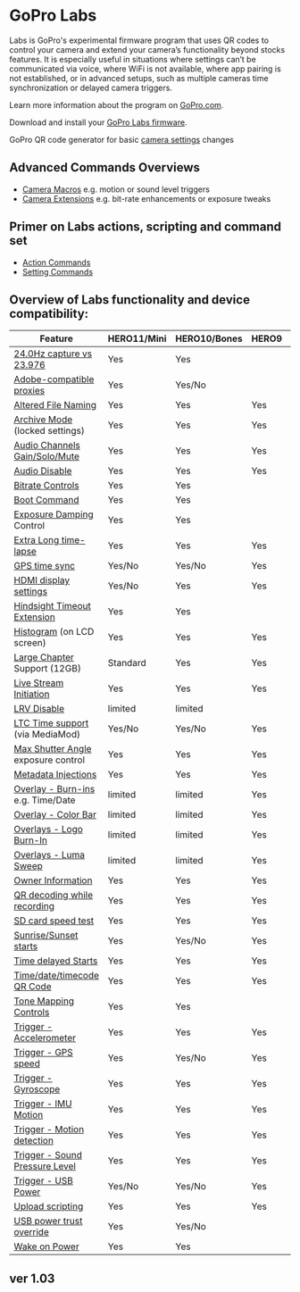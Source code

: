 # GoPro Labs

Labs is GoPro's experimental firmware program that uses QR codes to control your camera and extend your camera’s functionality beyond stocks features. It is especially useful in situations where settings can’t be communicated via voice, where WiFi is not available, where app pairing is not established, or in advanced setups, such as multiple cameras time synchronization or delayed camera triggers.

Learn more information about the program on [GoPro.com](http://www.gopro.com/labs).

Download and install your [GoPro Labs firmware](https://community.gopro.com/s/article/GoPro-Labs).

GoPro QR code generator for basic [camera settings](https://gopro.github.io/labs/control/custom) changes

## Advanced Commands Overviews

- [Camera Macros](https://gopro.github.io/labs/control) e.g. motion or sound level triggers
- [Camera Extensions](https://gopro.github.io/labs/control/extensions) e.g. bit-rate enhancements or exposure tweaks

## Primer on Labs actions, scripting and command set

- [Action Commands](https://gopro.github.io/labs/control/actions)
- [Setting Commands](https://gopro.github.io/labs/control/settings)

## Overview of Labs functionality and device compatibility: 

| Feature                                               | HERO11/Mini  | HERO10/Bones  | HERO9 | HERO8 | HERO7 | MAX |
|-------------------------------------------------------|---------|---------|-------|-------|-------|-----|
| [24.0Hz capture vs 23.976](https://gopro.github.io/labs/control/extensions)        | Yes     | Yes     |       |       |       |     |
| [Adobe-compatible proxies](https://gopro.github.io/labs/control/proxies)           | Yes     | Yes/No  |       |       |       |     |
| [Altered File Naming](https://gopro.github.io/labs/control/basename)               | Yes     | Yes     | Yes   | Yes   | Yes   | Yes |
| [Archive Mode](https://gopro.github.io/labs/control/archive) (locked settings)     | Yes     | Yes     | Yes   | Yes   | Yes   | Yes |
| [Audio Channels Gain/Solo/Mute](https://gopro.github.io/labs/control/extensions)   | Yes     | Yes     | Yes   |       |       |     |
| [Audio Disable](https://gopro.github.io/labs/control/extensions)                   | Yes     | Yes     | Yes   |       |       |     |
| [Bitrate Controls](https://gopro.github.io/labs/control/extensions)                | Yes     | Yes     |       |       |       |     |
| [Boot Command](https://gopro.github.io/labs/control/extensions)                    | Yes     | Yes     |       | Yes   |       |     |
| [Exposure Damping](https://gopro.github.io/labs/control/extensions) Control        | Yes     | Yes     |       |       |       |     |
| [Extra Long time-lapse](https://gopro.github.io/labs/control/longtimelapse)        | Yes     | Yes     | Yes   | Yes   | Yes   | Yes |
| [GPS time sync](https://gopro.github.io/labs/control/gpssync)                      | Yes/No  | Yes/No  | Yes   |       |       |     |
| [HDMI display settings](https://gopro.github.io/labs/control/extensions)           | Yes/No  | Yes     | Yes   |       |       |     |
| [Hindsight Timeout Extension](https://gopro.github.io/labs/control/extensions)     | Yes     | Yes     |       |       |       |     |
| [Histogram](https://gopro.github.io/labs/control/extensions) (on LCD screen)       | Yes     | Yes     | Yes   | Yes   |       |     |
| [Large Chapter](https://gopro.github.io/labs/control/chapters) Support (12GB)     | Standard| Yes     | Yes   | Yes   |       | Yes |
| [Live Stream Initiation](https://gopro.github.io/labs/control/rtmp)                | Yes     | Yes     | Yes   | Yes   |       |     |
| [LRV Disable](https://gopro.github.io/labs/control/extensions)                     | limited | limited |       |       |       |     |
| [LTC Time support](https://gopro.github.io/labs/control/ltc) (via MediaMod)        | Yes/No  | Yes/No  | Yes   |       |       |     |
| [Max Shutter Angle](https://gopro.github.io/labs/control/maxshut) exposure control | Yes     | Yes     | Yes   | Yes   | Yes   | Yes |
| [Metadata Injections](https://gopro.github.io/labs/control/extensions)             | Yes     | Yes     | Yes   | Yes   | Yes   | Yes |
| [Overlay - Burn-ins](https://gopro.github.io/labs/control/overlays) e.g. Time/Date | limited | limited | Yes   | Yes   |       |     |
| [Overlay - Color Bar](https://gopro.github.io/labs/control/extensions)             | limited | limited | Yes   | Yes   |       |     |
| [Overlays - Logo Burn-In](https://gopro.github.io/labs/control/logo)               | limited | limited | Yes   |       |       |     |
| [Overlays - Luma Sweep](https://gopro.github.io/labs/control/extensions)           | limited | limited | Yes   | Yes   |       |     |
| [Owner Information](https://gopro.github.io/labs/control/owner)                    | Yes     | Yes     | Yes   | Yes   | Yes   | Yes |
| [QR decoding while recording](https://gopro.github.io/labs/control/extensions)     | Yes     | Yes     | Yes   | Yes   | Yes   | Yes |
| [SD card speed test](https://gopro.github.io/labs/control/extensions)              | Yes     | Yes     | Yes   | Yes   |       |     |
| [Sunrise/Sunset starts](https://gopro.github.io/labs/control/solartimelapse)       | Yes     | Yes/No  | Yes   | Yes   | Yes   | Yes |
| [Time delayed Starts](https://gopro.github.io/labs/control/custom)                 | Yes     | Yes     | Yes   | Yes   | Yes   | Yes |
| [Time/date/timecode QR Code](https://gopro.github.io/labs/control/precisiontime)   | Yes     | Yes     | Yes   | Yes   | Yes   | Yes |
| [Tone Mapping Controls](https://gopro.github.io/labs/control/extensions)           | Yes     | Yes     |       |       |       |     |
| [Trigger - Accelerometer](https://gopro.github.io/labs/control/imutrigger)         | Yes     | Yes     | Yes   | Yes   | Yes   | Yes |
| [Trigger - GPS speed](https://gopro.github.io/labs/control/speedtrigger)           | Yes     | Yes/No  | Yes   | Yes   | Yes   | Yes |
| [Trigger - Gyroscope](https://gopro.github.io/labs/control/imutrigger)             | Yes     | Yes     | Yes   | Yes   | Yes   | Yes |
| [Trigger - IMU Motion](https://gopro.github.io/labs/control/imutrigger)            | Yes     | Yes     | Yes   | Yes   | Yes   | Yes |
| [Trigger - Motion detection](https://gopro.github.io/labs/control/motion)          | Yes     | Yes     | Yes   | Yes   | Yes   | Yes |
| [Trigger - Sound Pressure Level](https://gopro.github.io/labs/control/spltrigger)  | Yes     | Yes     | Yes   |       |       |     |
| [Trigger - USB Power](https://gopro.github.io/labs/control/usb)                    | Yes/No  | Yes/No  | Yes   | Yes   |       | Yes |
| [Upload scripting](https://gopro.github.io/labs/control/dailytl)                   | Yes     | Yes     | Yes   |       |       |     |
| [USB power trust override](https://gopro.github.io/labs/control/extensions)        | Yes     | Yes/No  |       |       |       |     |
| [Wake on Power](https://gopro.github.io/labs/control/extensions)                   | Yes     | Yes     |       | Yes   |       |     |

## ver 1.03


